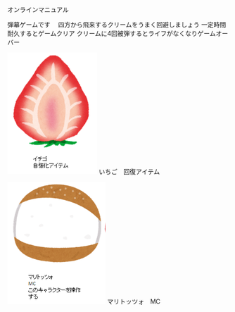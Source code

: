 オンラインマニュアル

弾幕ゲームです　
四方から飛来するクリームをうまく回避しましょう
一定時間耐久するとゲームクリア
クリームに4回被弾するとライフがなくなりゲームオーバー

![いちご](./ici.PNG)
いちご　回復アイテム

![マリトッツォ](./mc.PNG)
マリトッツォ　MC
